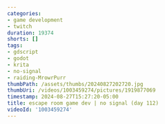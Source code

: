 ```yaml
---
categories:
- game development
- twitch
duration: 19374
shorts: []
tags:
- gdscript
- godot
- krita
- no-signal
- raiding-MrowrPurr
thumbPath: /assets/thumbs/20240827202720.jpg
thumbUri: /videos/1003459274/pictures/1919877069
timestamp: 2024-08-27T15:27:20-05:00
title: escape room game dev | no signal (day 112)
videoId: '1003459274'
---
```

